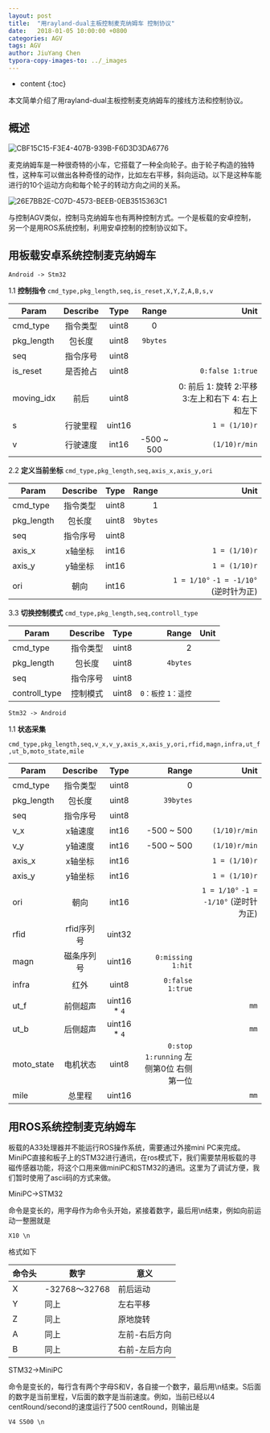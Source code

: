 ```yaml
---
layout: post
title:  "用rayland-dual主板控制麦克纳姆车 控制协议"
date:   2018-01-05 10:00:00 +0800
categories: AGV 
tags: AGV 
author: JiuYang Chen
typora-copy-images-to: ../_images
---
```




* content
{:toc}


本文简单介绍了用rayland-dual主板控制麦克纳姆车的接线方法和控制协议。





## 概述

![CBF15C15-F3E4-407B-939B-F6D3D3DA6776]({{site.baseurl}}/images/CBF15C15-F3E4-407B-939B-F6D3D3DA6776.png)

麦克纳姆车是一种很奇特的小车，它搭载了一种全向轮子。由于轮子构造的独特性，这种车可以做出各种奇怪的动作，比如左右平移，斜向运动。以下是这种车能进行的10个运动方向和每个轮子的转动方向之间的关系。

![26E7BB2E-C07D-4573-BEEB-0EB3515363C1]({{site.baseurl}}/images/26E7BB2E-C07D-4573-BEEB-0EB3515363C1.png)

与控制AGV类似，控制马克纳姆车也有两种控制方式。一个是板载的安卓控制，另一个是用ROS系统控制，利用安卓控制的控制协议如下。

## 用板载安卓系统控制麦克纳姆车

`Android -> Stm32`

1.1 **控制指令** `cmd_type,pkg_length,seq,is_reset,X,Y,Z,A,B,s,v`


| Param      | Describe |  Type  |   Range    |                                Unit |
| ---------- | :------: | :----: | :--------: | ----------------------------------: |
| cmd_type   |   指令类型   | uint8  |     0      |                                     |
| pkg_length |   包长度    | uint8  |  `9bytes`  |                                     |
| seq        |   指令序号   | uint8  |            |                                     |
| is_reset   |   是否抢占   | uint8  |            |                    `0:false 1:true` |
| moving_idx |    前后    | uint8  |            | 0: 前后   1: 旋转 2:平移 3:左上和右下 4: 右上和左下 |
| s          |   行驶里程   | uint16 |            |                       `1 = (1/10)r` |
| v          |   行驶速度   | int16  | -500 ~ 500 |                       `(1/10)r/min` |



2.2 **定义当前坐标** `cmd_type,pkg_length,seq,axis_x,axis_y,ori`

| Param      | Describe | Type  |    Range |                              Unit |
| ---------- | :------: | :---: | -------: | --------------------------------: |
| cmd_type   |   指令类型   | uint8 |        1 |                                   |
| pkg_length |   包长度    | uint8 | `9bytes` |                                   |
| seq        |   指令序号   | uint8 |          |                                   |
| axis_x     |   x轴坐标   | int16 |          |                     `1 = (1/10)r` |
| axis_y     |   y轴坐标   | int16 |          |                     `1 = (1/10)r` |
| ori        |    朝向    | int16 |          | `1 = 1/10°` `-1 = -1/10°` (逆时针为正) |

3.3 **切换控制模式** `cmd_type,pkg_length,seq,controll_type`

| Param         | Describe | Type  |         Range | Unit |
| ------------- | :------: | :---: | ------------: | ---: |
| cmd_type      |   指令类型   | uint8 |             2 |      |
| pkg_length    |   包长度    | uint8 |      `4bytes` |      |
| seq           |   指令序号   | uint8 |               |      |
| controll_type |   控制模式   | uint8 | `0：板控` `1：遥控` |      |

`Stm32 -> Android`

1.1 **状态采集** 

`cmd_type,pkg_length,seq,v_x,v_y,axis_x,axis_y,ori,rfid,magn,infra,ut_f,ut_b,moto_state,mile`

| Param      | Describe |     Type     |                          Range |                              Unit |
| ---------- | :------: | :----------: | -----------------------------: | --------------------------------: |
| cmd_type   |   指令类型   |    uint8     |                              0 |                                   |
| pkg_length |   包长度    |    uint8     |                      `39bytes` |                                   |
| seq        |   指令序号   |    uint8     |                                |                                   |
| v_x        |   x轴速度   |    int16     |                     -500 ~ 500 |                     `(1/10)r/min` |
| v_y        |   y轴速度   |    int16     |                     -500 ~ 500 |                     `(1/10)r/min` |
| axis_x     |   x轴坐标   |    int16     |                                |                     `1 = (1/10)r` |
| axis_y     |   y轴坐标   |    int16     |                                |                     `1 = (1/10)r` |
| ori        |    朝向    |    int16     |                                | `1 = 1/10°` `-1 = -1/10°` (逆时针为正) |
| rfid       | rfid序列号  |    uint32    |                                |                                   |
| magn       |  磁条序列号   |    uint16    |              `0:missing 1:hit` |                                   |
| infra      |    红外    |    uint8     |               `0:false 1:true` |                                   |
| ut_f       |   前侧超声   | uint16 * `4` |                                |                              `mm` |
| ut_b       |   后侧超声   | uint16 * `4` |                                |                              `mm` |
| moto_state |   电机状态   |    uint8     | `0:stop 1:running` 左侧第0位 右侧第一位 |                                   |
| mile       |   总里程    |    uint16    |                                |                              `mm` |



## 用ROS系统控制麦克纳姆车

板载的A33处理器并不能运行ROS操作系统，需要通过外接mini PC来完成。MiniPC直接和板子上的STM32进行通讯，在ros模式下，我们需要禁用板载的寻磁传感器功能，将这个口用来做miniPC和STM32的通讯。这里为了调试方便，我们暂时使用了ascii码的方式来做。

MiniPC->STM32

命令是变长的，用字母作为命令头开始，紧接着数字，最后用\n结束，例如向前运动一整圈就是

```
X10 \n
```

格式如下

| 命令头  | 数字           | 意义      |
| ---- | ------------ | ------- |
| X    | -32768～32768 | 前后运动    |
| Y    | 同上           | 左右平移    |
| Z    | 同上           | 原地旋转    |
| A    | 同上           | 左前-右后方向 |
| B    | 同上           | 右前-左后方向 |

STM32->MiniPC

命令是变长的，每行含有两个字母S和V，各自接一个数字，最后用\n结束。S后面的数字是当前里程，V后面的数字是当前速度。例如，当前已经以4 centRound/second的速度运行了500 centRound，则输出是

```
V4 S500 \n
```

























